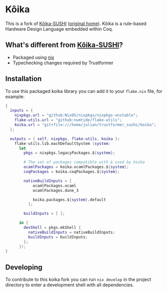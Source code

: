 # Kôika

This is a fork of [Kôika-SUSHI](https://gitlab.inria.fr/SUSHI-public/FMH/koika/) ([original home](https://github.com/mit-plv/koika)). 
Kôika is a rule-based Hardware Design Language embedded within Coq. 

## What's different from [Kôika-SUSHI](https://gitlab.inria.fr/SUSHI-public/FMH/koika/)?
* Packaged using [nix](https://nixos.org/)
* Typechecking changes required by Trustformer

## Installation

To use this packaged koika library you can add it to your `flake.nix` file, for example:

```nix
{
  inputs = {
    nixpkgs.url = "github:NixOS/nixpkgs/nixpkgs-unstable";
    flake-utils.url = "github:numtide/flake-utils";
    koika.url = "git+file:///home/julian/trustformer_sushi/koika";
  };

  outputs = { self, nixpkgs, flake-utils, koika }:
    flake-utils.lib.eachDefaultSystem (system:
      let
        pkgs = nixpkgs.legacyPackages.${system};

        # The set of packages compatible with & used by koika
        ocamlPackages = koika.ocamlPackages.${system};
        coqPackages = koika.coqPackages.${system};

        nativeBuildInputs = [
            ocamlPackages.ocaml
            ocamlPackages.dune_3

            koika.packages.${system}.default
          ];

        buildInputs = [ ];

      in {
        devShell = pkgs.mkShell {
          nativeBuildInputs = nativeBuildInputs;
          buildInputs = buildInputs;
        };
      });
}
```

## Developing

To contribute to this koika fork you can run `nix develop` in the project directory to enter a development shell with all dependencies.
